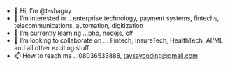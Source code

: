 - 👋 Hi, I’m @t-shaguy
- 👀 I’m interested in ...enterprise technology, payment systems, fintechs, telecommunications, automation, digitization
- 🌱 I’m currently learning ...php, nodejs, c#
- 💞️ I’m looking to collaborate on ... Fintech, InsureTech, HealthTech, AI/ML and all other exciting stuff
- 📫 How to reach me ...08036533888, taysaycoding@gmail.com

<!---
t-shaguy/t-shaguy is a ✨ special ✨ repository because its `README.md` (this file) appears on your GitHub profile.
You can click the Preview link to take a look at your changes.
--->
